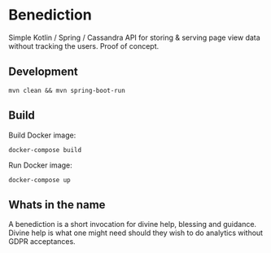 # Benediction

Simple Kotlin / Spring / Cassandra API for storing & serving page view data without tracking the users. Proof of concept.

## Development

`mvn clean && mvn spring-boot-run`

## Build

Build Docker image:

`docker-compose build`

Run Docker image:

`docker-compose up`

## Whats in the name

A benediction is a short invocation for divine help, blessing and guidance. Divine help is what one might need should they wish to do analytics without GDPR acceptances.